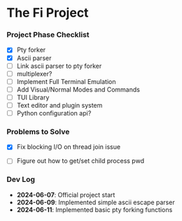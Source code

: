 # The Fi Project

### Project Phase Checklist

- [x] Pty forker
- [x] Ascii parser
- [ ] Link ascii parser to pty forker
- [ ] multiplexer?
- [ ] Implement Full Terminal Emulation
- [ ] Add Visual/Normal Modes and Commands
- [ ] TUI Library
- [ ] Text editor and plugin system
- [ ] Python configuration api?

### Problems to Solve

- [x] Fix blocking I/O on thread join issue
- [ ] Figure out how to get/set child process pwd


### Dev Log
- **2024-06-07**: Official project start
- **2024-06-09**: Implemented simple ascii escape parser
- **2024-06-11**: Implemented basic pty forking functions
